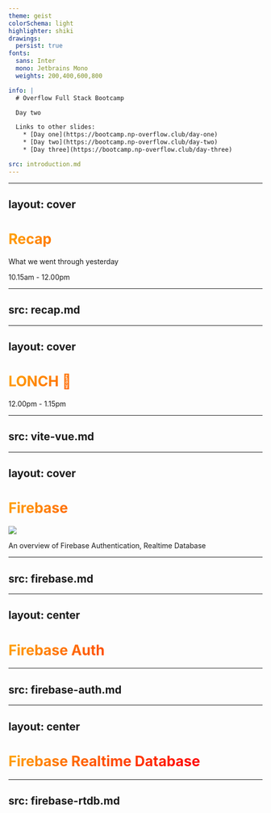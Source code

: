 ```yaml
---
theme: geist
colorSchema: light
highlighter: shiki
drawings:
  persist: true
fonts:
  sans: Inter
  mono: Jetbrains Mono
  weights: 200,400,600,800

info: |
  # Overflow Full Stack Bootcamp

  Day two

  Links to other slides:
    * [Day one](https://bootcamp.np-overflow.club/day-one)
    * [Day two](https://bootcamp.np-overflow.club/day-two)
    * [Day three](https://bootcamp.np-overflow.club/day-three)

src: introduction.md
---
```


---
layout: cover
---

# Recap

What we went through yesterday

10.15am - 12.00pm

<style>
h1 {
  background-color: #4c46b1;
  background-image: linear-gradient(45deg, #4c46b1 10%, #8b62ff 50%);
  background-size: 100%;
  background-clip: text;
  -webkit-background-clip: text;
  -moz-background-clip: text;
  -webkit-text-fill-color: transparent;
  -moz-text-fill-color: transparent;
}
</style>

---
src: recap.md
---

---
layout: cover
---

# LONCH 🐔

12.00pm - 1.15pm

<style>
h1 {
  background-color: orange;
  background-image: linear-gradient(45deg, orange 10%, orangered 50%);
  background-size: 100%;
  background-clip: text;
  -webkit-background-clip: text;
  -moz-background-clip: text;
  -webkit-text-fill-color: transparent;
  -moz-text-fill-color: transparent;
}
</style>

---
src: vite-vue.md
---

---
layout: cover
---

<div class="flex gap-10 items-center">

<h1 class="m-0">
  Firebase
</h1>

<img class="w-14" src="https://api.iconify.design/logos:firebase.svg"/>

</div>

<style>
h1 {
  background-color: orange;
  background-image: linear-gradient(45deg, orange 10%, orangered 50%);
  background-size: 100%;
  background-clip: text;
  -webkit-background-clip: text;
  -moz-background-clip: text;
  -webkit-text-fill-color: transparent;
  -moz-text-fill-color: transparent;
}
</style>

An overview of Firebase Authentication, Realtime Database

---
src: firebase.md
---

---
layout: center
---

# Firebase Auth

<style>
h1 {
  background-color: red;
  background-image: linear-gradient(315deg,red 25%, orange);
  background-size: 100%;
  background-clip: text;
  -webkit-background-clip: text;
  -moz-background-clip: text;
  -webkit-text-fill-color: transparent;
  -moz-text-fill-color: transparent;
}
</style>

---
src: firebase-auth.md
---

---
layout: center
---

# Firebase Realtime Database

<style>
h1 {
  background-color: red;
  background-image: linear-gradient(315deg,red 25%, orange);
  background-size: 100%;
  background-clip: text;
  -webkit-background-clip: text;
  -moz-background-clip: text;
  -webkit-text-fill-color: transparent;
  -moz-text-fill-color: transparent;
}
</style>

---
src: firebase-rtdb.md
---
